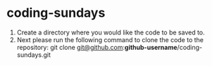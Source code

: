 # coding-sundays
1. Create a directory where you would like the code to be saved to.
2. Next please run the following command to clone the code to the repository: git clone git@github.com:**github-username**/coding-sundays.git
